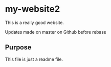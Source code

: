 # my-website2

This is a really good website.



Updates made on master on Github before rebase

## Purpose

This file is just a readme file.
